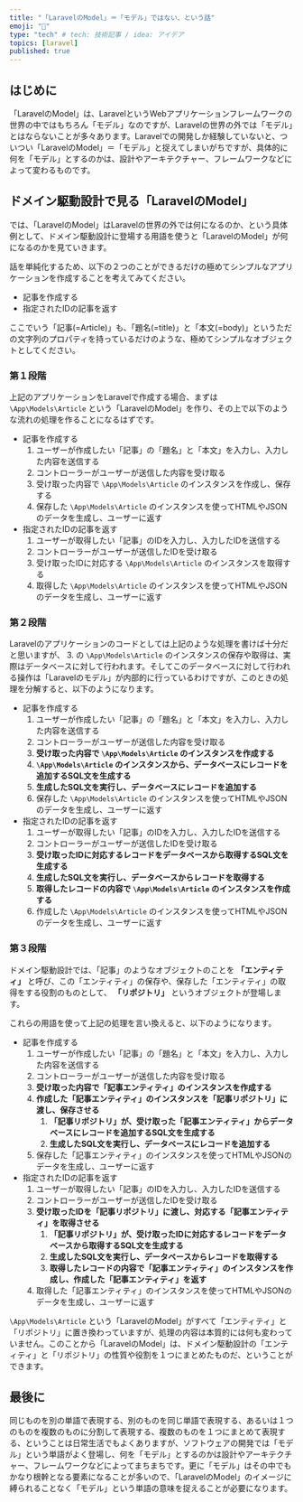 ```yaml
---
title: "「LaravelのModel」＝「モデル」ではない、という話"
emoji: "🦝"
type: "tech" # tech: 技術記事 / idea: アイデア
topics: [laravel]
published: true
---
```

## はじめに

「LaravelのModel」は、LaravelというWebアプリケーションフレームワークの世界の中ではもちろん「モデル」なのですが、Laravelの世界の外では「モデル」とはならないことが多々あります。Laravelでの開発しか経験していないと、ついつい「LaravelのModel」＝「モデル」と捉えてしまいがちですが、具体的に何を「モデル」とするのかは、設計やアーキテクチャー、フレームワークなどによって変わるものです。

## ドメイン駆動設計で見る「LaravelのModel」

では、「LaravelのModel」はLaravelの世界の外では何になるのか、という具体例として、ドメイン駆動設計に登場する用語を使うと「LaravelのModel」が何になるのかを見ていきます。

話を単純化するため、以下の２つのことができるだけの極めてシンプルなアプリケーションを作成することを考えてみてください。

- 記事を作成する
- 指定されたIDの記事を返す

ここでいう「記事(=Article)」も、「題名(=title)」と「本文(=body)」というただの文字列のプロパティを持っているだけのような、極めてシンプルなオブジェクトとしてください。

### 第１段階

上記のアプリケーションをLaravelで作成する場合、まずは `\App\Models\Article` という「LaravelのModel」を作り、その上で以下のような流れの処理を作ることになるはずです。

- 記事を作成する
    1. ユーザーが作成したい「記事」の「題名」と「本文」を入力し、入力した内容を送信する
    1. コントローラーがユーザーが送信した内容を受け取る
    1. 受け取った内容で `\App\Models\Article` のインスタンスを作成し、保存する
    1. 保存した `\App\Models\Article` のインスタンスを使ってHTMLやJSONのデータを生成し、ユーザーに返す
- 指定されたIDの記事を返す
    1. ユーザーが取得したい「記事」のIDを入力し、入力したIDを送信する
    1. コントローラーがユーザーが送信したIDを受け取る
    1. 受け取ったIDに対応する `\App\Models\Article` のインスタンスを取得する
    1. 取得した `\App\Models\Article` のインスタンスを使ってHTMLやJSONのデータを生成し、ユーザーに返す

### 第２段階

Laravelのアプリケーションのコードとしては上記のような処理を書けば十分だと思いますが、 3. の `\App\Models\Article` のインスタンスの保存や取得は、実際はデータベースに対して行われます。そしてこのデータベースに対して行われる操作は「Laravelのモデル」が内部的に行っているわけですが、このときの処理を分解すると、以下のようになります。

- 記事を作成する
    1. ユーザーが作成したい「記事」の「題名」と「本文」を入力し、入力した内容を送信する
    1. コントローラーがユーザーが送信した内容を受け取る
    1. __受け取った内容で `\App\Models\Article` のインスタンスを作成する__
    1. __`\App\Models\Article` のインスタンスから、データベースにレコードを追加するSQL文を生成する__
    1. __生成したSQL文を実行し、データベースにレコードを追加する__
    1. 保存した `\App\Models\Article` のインスタンスを使ってHTMLやJSONのデータを生成し、ユーザーに返す
- 指定されたIDの記事を返す
    1. ユーザーが取得したい「記事」のIDを入力し、入力したIDを送信する
    1. コントローラーがユーザーが送信したIDを受け取る
    1. __受け取ったIDに対応するレコードをデータベースから取得するSQL文を生成する__
    1. __生成したSQL文を実行し、データベースからレコードを取得する__
    1. __取得したレコードの内容で `\App\Models\Article` のインスタンスを作成する__
    1. 作成した `\App\Models\Article` のインスタンスを使ってHTMLやJSONのデータを生成し、ユーザーに返す

### 第３段階

ドメイン駆動設計では、「記事」のようなオブジェクトのことを __「エンティティ」__ と呼び、この「エンティティ」の保存や、保存した「エンティティ」の取得をする役割のものとして、 __「リポジトリ」__ というオブジェクトが登場します。

これらの用語を使って上記の処理を言い換えると、以下のようになります。

- 記事を作成する
    1. ユーザーが作成したい「記事」の「題名」と「本文」を入力し、入力した内容を送信する
    1. コントローラーがユーザーが送信した内容を受け取る
    1. __受け取った内容で「記事エンティティ」のインスタンスを作成する__
    1. __作成した「記事エンティティ」のインスタンスを「記事リポジトリ」に渡し、保存させる__
        1. __「記事リポジトリ」が、受け取った「記事エンティティ」からデータベースにレコードを追加するSQL文を生成する__
        1. __生成したSQL文を実行し、データベースにレコードを追加する__
    1. 保存した「記事エンティティ」のインスタンスを使ってHTMLやJSONのデータを生成し、ユーザーに返す
- 指定されたIDの記事を返す
    1. ユーザーが取得したい「記事」のIDを入力し、入力したIDを送信する
    1. コントローラーがユーザーが送信したIDを受け取る
    1. __受け取ったIDを「記事リポジトリ」に渡し、対応する「記事エンティティ」を取得させる__
        1. __「記事リポジトリ」が、受け取ったIDに対応するレコードをデータベースから取得するSQL文を生成する__
        1. __生成したSQL文を実行し、データベースからレコードを取得する__
        1. __取得したレコードの内容で「記事エンティティ」のインスタンスを作成し、作成した「記事エンティティ」を返す__
    1. 取得した「記事エンティティ」のインスタンスを使ってHTMLやJSONのデータを生成し、ユーザーに返す

`\App\Models\Article` という「LaravelのModel」がすべて「エンティティ」と「リポジトリ」に置き換わっていますが、処理の内容は本質的には何も変わっていません。このことから「LaravelのModel」は、ドメイン駆動設計の「エンティティ」と「リポジトリ」の性質や役割を１つにまとめたものだ、ということができます。

## 最後に

同じものを別の単語で表現する、別のものを同じ単語で表現する、あるいは１つのものを複数のものに分割して表現する、複数のものを１つにまとめて表現する、ということは日常生活でもよくありますが、ソフトウェアの開発では「モデル」という単語がよく登場し、何を「モデル」とするのかは設計やアーキテクチャー、フレームワークなどによってまちまちです。更に「モデル」はその中でもかなり根幹となる要素になることが多いので、「LaravelのModel」のイメージに縛られることなく「モデル」という単語の意味を捉えることが必要になります。

